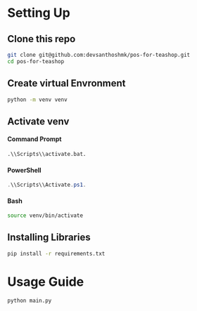 # Setting Up

## Clone this repo

``` bash
git clone git@github.com:devsanthoshmk/pos-for-teashop.git
cd pos-for-teashop

```

## Create virtual Envronment

``` bash
python -m venv venv
```

## Activate venv
#### Command Prompt
``` cmd
.\\Scripts\\activate.bat. 
```
#### PowerShell
``` PowerShell
.\\Scripts\\Activate.ps1. 
```
#### Bash
``` bash
source venv/bin/activate
```

## Installing Libraries

``` bash
pip install -r requirements.txt
```

# Usage Guide
``` bash
python main.py
```
